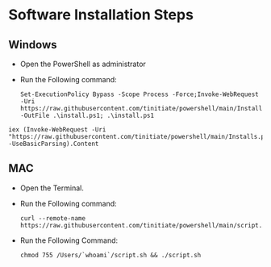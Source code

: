 # Software Installation Steps

## Windows
- Open the PowerShell as administrator 
- Run the Following command:

  ```
  Set-ExecutionPolicy Bypass -Scope Process -Force;Invoke-WebRequest -Uri https://raw.githubusercontent.com/tinitiate/powershell/main/Installs.ps1 -OutFile .\install.ps1; .\install.ps1
  ```
```
iex (Invoke-WebRequest -Uri "https://raw.githubusercontent.com/tinitiate/powershell/main/Installs.ps1" -UseBasicParsing).Content
```

## MAC
- Open the Terminal.
- Run the Following command:

  ```
  curl --remote-name https://raw.githubusercontent.com/tinitiate/powershell/main/script.sh
  ```
- Run the Following Command:

  ```
  chmod 755 /Users/`whoami`/script.sh && ./script.sh
  ```

